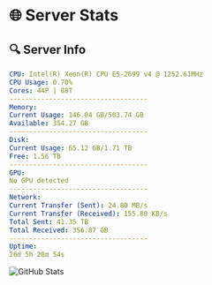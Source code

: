 # 🌐 Server Stats
## 🔍 Server Info
```yaml
CPU: Intel(R) Xeon(R) CPU E5-2699 v4 @ 1252.61MHz
CPU Usage: 0.70%
Cores: 44P | 88T
-----------------------------------
Memory:
Current Usage: 146.04 GB/503.74 GB
Available: 354.27 GB
-----------------------------------
Disk:
Current Usage: 65.12 GB/1.71 TB
Free: 1.56 TB
-----------------------------------
GPU:
No GPU detected
-----------------------------------
Network:
Current Transfer (Sent): 24.80 MB/s
Current Transfer (Received): 155.80 KB/s
Total Sent: 41.35 TB
Total Received: 356.87 GB
-----------------------------------
Uptime:
26d 5h 28m 54s
```
![GitHub Stats](https://img.shields.io/badge/Updated-2025-04-03_02:51:43-blue)